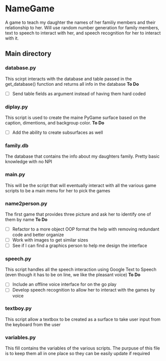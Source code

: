 # NameGame
A game to teach my daughter the names of her familiy members and their relationship to her. Will use random number generation for family members, text to speech to interact with her, and speech recognition for her to interact with it.

## Main directory
### database.py
This scirpt interacts with the database and table passed in the get_database() function and returns all info in the database
**To Do**
- [ ] Send table fields as argument instead of having them hard coded
### diplay.py
This script is used to create the maine PyGame surface based on the caption, dimentions, and backgroup color.
**To Do**
- [ ] Add the ability to create subsurfaces as well
### family.db
The database that contains the info about my daughters family. Pretty basic knowledge with no NPI
### main.py
This will be the script that will eventually interact with all the various game scripts to be a main menu for her to pick the games
### name2person.py
The first game that provides three picture and ask her to identify one of them by name
**To Do**
- [ ] Refactor to a more object OOP format the help with removing redundant code and better organize
- [ ] Work with images to get similar sizes
- [ ] See if I can find a graphics person to help me design the interface
### speech.py
This script handles all the speech interaction using Google Text to Speech (even though it has to be on line, we like the pleasant voice)
**To Do**
- [ ] Include an offline voice interface for on the go play
- [ ] Develop speech recognition to allow her to interact with the games by voice
### textboy.py
This script allow a textbox to be created as a surface to take user input from the keyboard from the user
### variables.py
This fill contains the variables of the various scripts. The purpuse of this file is to keep them all in one place so they can be easily update if required